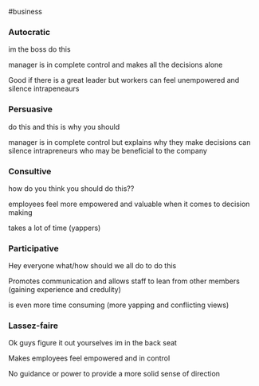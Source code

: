 
#business 
### Autocratic  
im the boss do this 

manager is in complete control and makes all the decisions alone 

Good if there is a great leader but workers can feel unempowered and silence intrapeneaurs 
### Persuasive 
do this and this is why you should

manager is in complete control but explains why they make decisions
can silence intrapreneurs who may be beneficial to the company 

### Consultive
how do you think you should do this??

employees feel more empowered and valuable when it comes to decision making

takes a lot of time (yappers)

### Participative 

Hey everyone what/how should we all do to do this

Promotes communication and allows staff to lean from other members (gaining experience and credulity)

is even more time consuming (more yapping and conflicting views)
### Lassez-faire

Ok guys figure it out yourselves im in the back seat

Makes employees feel empowered and in control 

No guidance or power to provide a more solid sense of direction 
